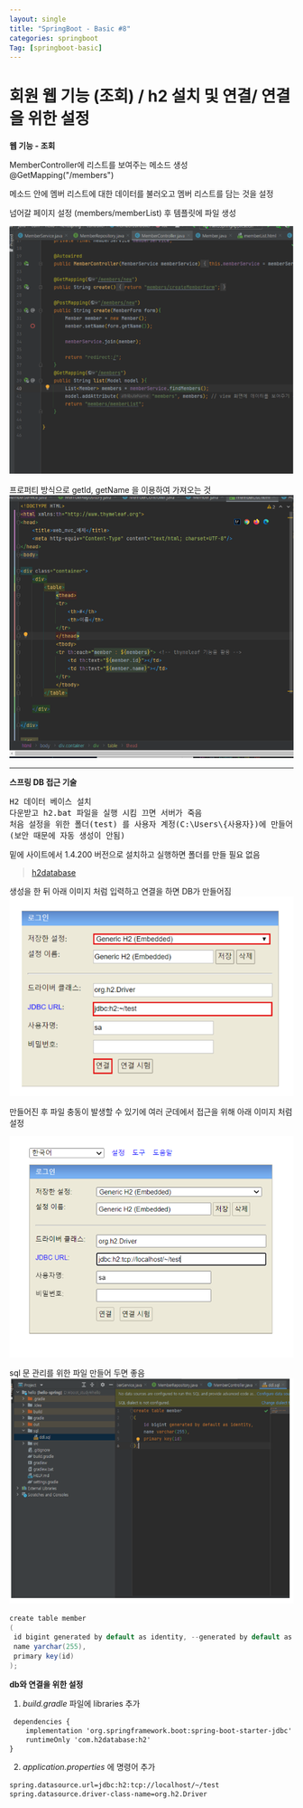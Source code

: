 ```yaml
---
layout: single
title: "SpringBoot - Basic #8"
categories: springboot
Tag: [springboot-basic]
---
```

# 회원 웹 기능 (조회) / h2 설치 및 연결/ 연결을 위한 설정

**웹 기능 - 조회**

MemberController에 리스트를 보여주는 메소드 생성 @GetMapping("/members")

메소드 안에 멤버 리스트에 대한 데이터를 불러오고 멤버 리스트를 담는 것을 설정

넘어갈 페이지 설정 (members/memberList) 후 템플릿에 파일 생성

![웹 기능 - 조회 이미지](/assets/images/2022-12-29-10-17-39.png)


프로퍼티 방식으로 getId, getName 을 이용하여 가져오는 것
![view source](/assets/images/2022-12-29-10-23-40.png)

<hr>

**스프링 DB 접근 기술**

<pre>
H2 데이터 베이스 설치
다운받고 h2.bat 파일을 실행 시킴 끄면 서버가 죽음
처음 설정을 위한 폴더(test) 를 사용자 계정(C:\Users\{사용자})에 만들어 줘야함
(보안 때문에 자동 생성이 안됨)
</pre>


밑에 사이트에서 1.4.200 버전으로 설치하고 실행하면 폴더를 만들 필요 없음 <br>
> [h2database](https://www.h2database.com/html/download-archive.html)

생성을 한 뒤 아래 이미지 처럼 입력하고 연결을 하면 DB가 만들어짐
![입력 예시](/assets/images/2022-12-29-10-36-30.png)

​만들어진 후 파일 충동이 발생할 수 있기에 여러 군데에서 접근을 위해 아래 이미지 처럼 설정

![경로 설정](/assets/images/2022-12-29-10-35-40.png)

sql 문 관리를 위한 파일 만들어 두면 좋음
![sql directoty](/assets/images/2022-12-29-10-38-12.png)
```java
create table member
(
 id bigint generated by default as identity, --generated by default as identity: db가 알아서 채워주기 위한 것
 name yarchar(255),
 primary key(id)
);
```

**db와 연결을 위한 설정**

1. _build.gradle_ 파일에 libraries 추가
```
 dependencies {
    implementation 'org.springframework.boot:spring-boot-starter-jdbc'
    runtimeOnly 'com.h2database:h2'
}
```
2. _application.properties_ 에 명령어 추가
```
spring.datasource.url=jdbc:h2:tcp://localhost/~/test
spring.datasource.driver-class-name=org.h2.Driver
```

